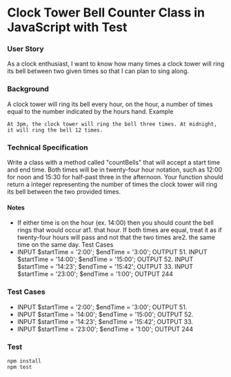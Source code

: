 # Clock Tower Bell Counter Class in JavaScript with Test

### User Story
As a clock enthusiast, I want to know how many times a clock tower will ring its bell between two given times so that I can plan to sing along. 
### Background
A clock tower will ring its bell every hour, on the hour, a number of times equal to the number indicated by the hours hand.
Example
```
At 3pm, the clock tower will ring the bell three times. At midnight, it will ring the bell 12 times. 
```
### Technical Specification
Write a class with a method called "countBells" that will accept a start time and end time. Both times will be in twenty-four hour notation, such as 12:00 for noon and 15:30 for half-past three in the afternoon.
Your function should return a integer representing the number of times the clock tower will ring its bell between the two provided times.
#### Notes
* If either time is on the hour (ex. 14:00) then you should count the bell rings that would occur at1. that hour. If both times are equal, treat it as if twenty-four hours will pass and not that the two times are2. the same time on the same day. Test Cases
* INPUT $startTime = '2:00'; $endTime = '3:00'; OUTPUT 51. INPUT $startTime = '14:00'; $endTime = '15:00'; OUTPUT 52. INPUT $startTime = '14:23'; $endTime = '15:42'; OUTPUT 33. INPUT $startTime = '23:00'; $endTime = '1:00'; OUTPUT 244

### Test Cases
* INPUT $startTime = '2:00'; $endTime = '3:00'; OUTPUT 51. 
* INPUT $startTime = '14:00'; $endTime = '15:00'; OUTPUT 52. 
* INPUT $startTime = '14:23'; $endTime = '15:42'; OUTPUT 33. 
* INPUT $startTime = '23:00'; $endTime = '1:00'; OUTPUT 244

### Test
```
npm install
npm test
```
